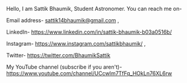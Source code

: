 Hello, I am Sattik Bhaumik, Student Astronomer.
You can reach me on-

Email address- sattik14bhaumik@gmail.com , 

LinkedIn- https://www.linkedin.com/in/sattik-bhaumik-b03a0516b/ 

Instagram- https://www.instagram.com/sattikbhaumik/ ,

Twitter- https://twitter.com/BhaumikSattik

My YouTube channel (subscribe if you aren't)- https://www.youtube.com/channel/UCcwIm7TfFq_HOkLn76XL6rw
